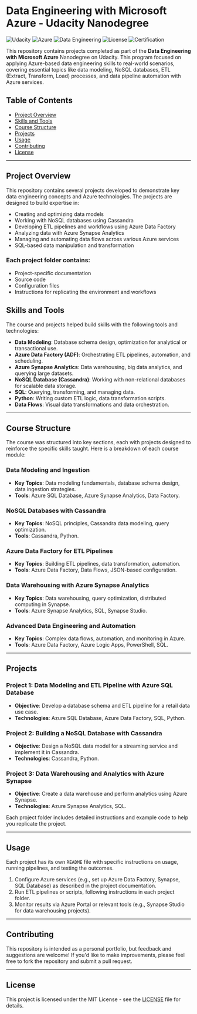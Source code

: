 # Data Engineering with Microsoft Azure - Udacity Nanodegree

![Udacity](https://img.shields.io/badge/Udacity-Nanodegree-blue)
![Azure](https://img.shields.io/badge/Azure-Cloud-blue)
![Data Engineering](https://img.shields.io/badge/Skills-Data%20Engineering-green)
![License](https://img.shields.io/badge/License-MIT-yellow)
![Certification](assets/udacity-certification.png)

This repository contains projects completed as part of the **Data Engineering with Microsoft Azure** Nanodegree on Udacity. This program focused on applying Azure-based data engineering skills to real-world scenarios, covering essential topics like data modeling, NoSQL databases, ETL (Extract, Transform, Load) processes, and data pipeline automation with Azure services.

## Table of Contents

- [Project Overview](#project-overview)
- [Skills and Tools](#skills-and-tools)
- [Course Structure](#course-structure)
- [Projects](#projects)
- [Usage](#usage)
- [Contributing](#contributing)
- [License](#license)

---

## Project Overview

This repository contains several projects developed to demonstrate key data engineering concepts and Azure technologies. The projects are designed to build expertise in:

- Creating and optimizing data models
- Working with NoSQL databases using Cassandra
- Developing ETL pipelines and workflows using Azure Data Factory
- Analyzing data with Azure Synapse Analytics
- Managing and automating data flows across various Azure services
- SQL-based data manipulation and transformation

### Each project folder contains:

- Project-specific documentation
- Source code
- Configuration files
- Instructions for replicating the environment and workflows

## Skills and Tools

The course and projects helped build skills with the following tools and technologies:

- **Data Modeling**: Database schema design, optimization for analytical or transactional use.
- **Azure Data Factory (ADF)**: Orchestrating ETL pipelines, automation, and scheduling.
- **Azure Synapse Analytics**: Data warehousing, big data analytics, and querying large datasets.
- **NoSQL Database (Cassandra)**: Working with non-relational databases for scalable data storage.
- **SQL**: Querying, transforming, and managing data.
- **Python**: Writing custom ETL logic, data transformation scripts.
- **Data Flows**: Visual data transformations and data orchestration.

---

## Course Structure

The course was structured into key sections, each with projects designed to reinforce the specific skills taught. Here is a breakdown of each course module:

### Data Modeling and Ingestion
- **Key Topics**: Data modeling fundamentals, database schema design, data ingestion strategies.
- **Tools**: Azure SQL Database, Azure Synapse Analytics, Data Factory.

### NoSQL Databases with Cassandra
- **Key Topics**: NoSQL principles, Cassandra data modeling, query optimization.
- **Tools**: Cassandra, Python.

### Azure Data Factory for ETL Pipelines
- **Key Topics**: Building ETL pipelines, data transformation, automation.
- **Tools**: Azure Data Factory, Data Flows, JSON-based configuration.

### Data Warehousing with Azure Synapse Analytics
- **Key Topics**: Data warehousing, query optimization, distributed computing in Synapse.
- **Tools**: Azure Synapse Analytics, SQL, Synapse Studio.

### Advanced Data Engineering and Automation
- **Key Topics**: Complex data flows, automation, and monitoring in Azure.
- **Tools**: Azure Data Factory, Azure Logic Apps, PowerShell, SQL.

---

## Projects

### Project 1: Data Modeling and ETL Pipeline with Azure SQL Database
- **Objective**: Develop a database schema and ETL pipeline for a retail data use case.
- **Technologies**: Azure SQL Database, Azure Data Factory, SQL, Python.

### Project 2: Building a NoSQL Database with Cassandra
- **Objective**: Design a NoSQL data model for a streaming service and implement it in Cassandra.
- **Technologies**: Cassandra, Python.

### Project 3: Data Warehousing and Analytics with Azure Synapse
- **Objective**: Create a data warehouse and perform analytics using Azure Synapse.
- **Technologies**: Azure Synapse Analytics, SQL.

Each project folder includes detailed instructions and example code to help you replicate the project.

---

## Usage

Each project has its own `README` file with specific instructions on usage, running pipelines, and testing the outcomes.

1. Configure Azure services (e.g., set up Azure Data Factory, Synapse, SQL Database) as described in the project documentation.
2. Run ETL pipelines or scripts, following instructions in each project folder.
3. Monitor results via Azure Portal or relevant tools (e.g., Synapse Studio for data warehousing projects).

---

## Contributing

This repository is intended as a personal portfolio, but feedback and suggestions are welcome! If you'd like to make improvements, please feel free to fork the repository and submit a pull request.

---

## License

This project is licensed under the MIT License - see the [LICENSE](LICENSE) file for details.
